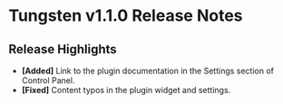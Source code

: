 # Tungsten v1.1.0 Release Notes

## Release Highlights

- **[Added]** Link to the plugin documentation in the Settings section of Control Panel.
- **[Fixed]** Content typos in the plugin widget and settings.
